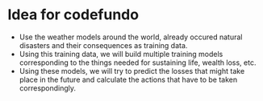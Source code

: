 # Idea for codefundo

- Use the weather models around the world, already occured natural disasters and their consequences as training data.
- Using this training data, we will build multiple training models corresponding to the things needed for sustaining life, wealth loss, etc.
- Using these models, we will try to predict the losses that might take place in the future and calculate the actions that have to be taken correspondingly.